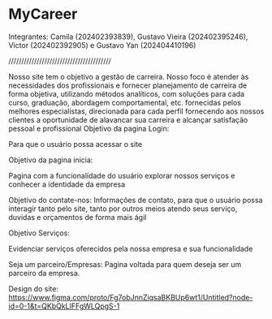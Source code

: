 # MyCareer
Integrantes: Camila (202402393839), Gustavo Vieira (202402395246), Victor (202402392905) e Gustavo Yan (202404410196)

////////////////////////////////////////

Nosso site tem o objetivo a gestão de carreira. Nosso foco é atender às necessidades dos profissionais e fornecer planejamento de carreira de forma objetiva, utilizando métodos analíticos, com soluções para cada curso, graduação, abordagem comportamental, etc. fornecidas pelos melhores especialistas, direcionada para cada perfil fornecendo aos nossos clientes a oportunidade de alavancar sua carreira e alcançar satisfação pessoal e profissional
Objetivo da pagina Login:

Para que o usuário possa acessar o site

Objetivo da pagina inicia:

Pagina com a funcionalidade do usuário explorar nossos serviços e conhecer a identidade da empresa 

Objetivo do contate-nos:
Informações de contato, para que o usuário possa interagir tanto pelo site, tanto por outros meios atendo seus serviço, duvidas e orçamentos de forma mais ágil

Objetivo Serviços:

Evidenciar serviços oferecidos pela nossa empresa e sua funcionalidade

Seja um parceiro/Empresas:
Pagina voltada para quem deseja ser um parceiro da empresa.

Design do site: https://www.figma.com/proto/Fg7obJnnZiqsaBKBUp6wt1/Untitled?node-id=0-1&t=QKbQkLIFFgWLQpgS-1
